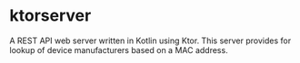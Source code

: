 # ktorserver
A REST API web server written in Kotlin using Ktor. This server provides for lookup of device manufacturers based on a MAC address.
